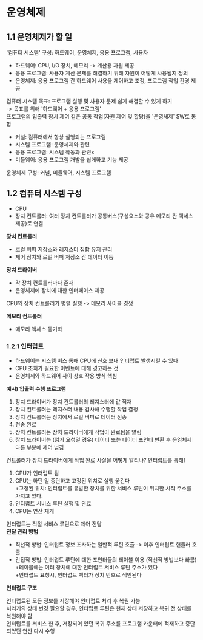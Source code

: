 # 운영체제

## 1.1 운영체제가 할 일
'컴퓨터 시스템' 구성: 하드웨어, 운영체제, 응용 프로그램, 사용자

- 하드웨어: CPU, I/O 장치, 메모리 -> 계산용 자원 제공
- 응용 프로그램: 사용자 계산 문제를 해결하기 위해 자원이 어떻게 사용될지 정의
- 운영체제: 응용 프로그램 간 하드웨어 사용을 제어하고 조정, 프로그램 작업 환경 제공

컴퓨터 시스템 목표: 프로그램 실행 및 사용자 문제 쉽게 해결할 수 있게 하기 <br>
-> 목표를 위해 '하드웨어 + 응용 프로그램' <br>
프로그램의 입출력 장치 제어 같은 공통 작업(자원 제어 및 할당)을 '운영체제' SW로 통합

- 커널: 컴퓨터에서 항상 실행되는 프로그램
- 시스템 프로그램: 운영체제와 관련
- 응용 프로그램: 시스템 작동과 관련x
- 미들웨어: 응용 프로그램 개발을 쉽게하고 기능 제공

운영체제 구성: 커널, 미들웨어, 시스템 프로그램

## 1.2 컴퓨터 시스템 구성

- CPU
- 장치 컨트롤러: 여러 장치 컨트롤러가 공통버스(구성요소와 공유 메모리 간 액세스 제공)로 연결

**장치 컨트롤러**
- 로컬 버퍼 저장소와 레지스터 집합 유지 관리
- 제어 장치와 로컬 버퍼 저장소 간 데이터 이동

**장치 드라이버**
- 각 장치 컨트롤러마다 존재
- 운영체제에 장치에 대한 인터페이스 제공

CPU와 장치 컨트롤러가 병렬 실행 -> 메모리 사이클 경쟁

**메모리 컨트롤러**
- 메모리 액세스 동기화 

### 1.2.1 인터럽트
- 하드웨어는 시스템 버스 통해 CPU에 신호 보내 인터럽트 발생시킬 수 있다
- CPU 조치가 필요한 이벤트에 대해 경고하는 것
- 운영체제와 하드웨어 사이 상호 작용 방식 핵심


**예시) 입출력 수행 프로그램**
1. 장치 드라이버가 장치 컨트롤러의 레지스터에 값 적재
2. 장치 컨트롤러는 레지스터 내용 검사해 수행할 작업 결정
3. 장치 컨트롤러는 장치에서 로컬 버퍼로 데이터 전송 
4. 전송 완료
5. 장치 컨트롤러는 장치 드라이버에게 작업이 완료됨을 알림
6. 장치 드라이버는 (읽기 요청일 경우) 데이터 또는 데이터 포인터 반환 후 운영체제 다른 부분에 제어 넘김

컨트롤러가 장치 드라이버에게 작업 완료 사실을 어떻게 알리나? 인터럽트를 통해!

1. CPU가 인터럽트 됨
2. CPU는 하던 일 중단하고 고정된 위치로 실행 옮긴다<br>
+고정된 위치: 인터럽트를 유발한 장치를 위한 서비스 루틴이 위치한 시작 주소를 가지고 있다.
3. 인터럽트 서비스 루틴 실행 및 완료
4. CPU는 연산 재개

인터럽트는 적절 서비스 루틴으로 제어 전달<br>
**전달 관리 방법**
- 직선적 방법: 인터럽트 정보 조사하는 일반적 루틴 호출 -> 이후 인터럽트 핸들러 호출
- 간접적 방법: 인터럽트 루틴에 대한 포인터들의 테이블 이용 (직선적 방법보다 빠름)<br>
+테이블에는 여러 장치에 대한 인터럽트 서비스 루틴 주소가 있다<br>
+인터럽트 요청시, 인터럽트 벡터가 장치 번호로 색인된다

**인터럽트 구조**

인터럽트된 모든 정보를 저장해야 인터럽트 처리 후 복원 가능<br>
처리기의 상태 변경 필요할 경우, 인터럽트 루틴은 현재 상태 저장하고 복귀 전 상태를 복원해야 함<br>
인터럽트를 서비스 한 후, 저장되어 있던 복귀 주소를 프로그램 카운터에 적재하고 중단되었던  연산 다시 수행